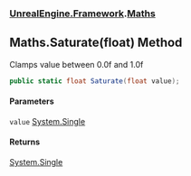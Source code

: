 ### [UnrealEngine.Framework](./UnrealEngine-Framework.md 'UnrealEngine.Framework').[Maths](./Maths.md 'UnrealEngine.Framework.Maths')
## Maths.Saturate(float) Method
Clamps value between 0.0f and 1.0f  
```csharp
public static float Saturate(float value);
```
#### Parameters
<a name='UnrealEngine-Framework-Maths-Saturate(float)-value'></a>
`value` [System.Single](https://docs.microsoft.com/en-us/dotnet/api/System.Single 'System.Single')  
  
#### Returns
[System.Single](https://docs.microsoft.com/en-us/dotnet/api/System.Single 'System.Single')  
